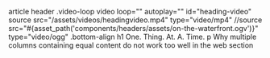 article
  header
    .video-loop
      video loop="" autoplay="" id="heading-video"
        source src="/assets/videos/headingvideo.mp4" type="video/mp4"
        //source src="#{asset_path('components/headers/assets/on-the-waterfront.ogv')}" type="video/ogg"
    .bottom-align
      h1 One. Thing. At. A. Time.
      p Why multiple columns containing equal content do not work too well in the web
  section
    